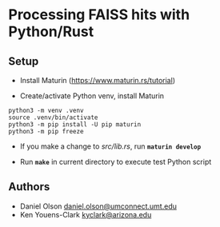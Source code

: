 # Processing FAISS hits with Python/Rust

## Setup

- Install Maturin (https://www.maturin.rs/tutorial)

- Create/activate Python venv, install Maturin

```
python3 -m venv .venv
source .venv/bin/activate
python3 -m pip install -U pip maturin
python3 -m pip freeze
```

- If you make a change to _src/lib.rs_, run **`maturin develop`**

- Run **`make`** in current directory to execute test Python script

## Authors

* Daniel Olson <daniel.olson@umconnect.umt.edu>
* Ken Youens-Clark <kyclark@arizona.edu>

